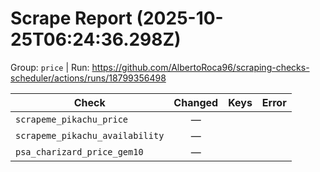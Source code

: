# Scrape Report (2025-10-25T06:24:36.298Z)

Group: `price`  |  Run: https://github.com/AlbertoRoca96/scraping-checks-scheduler/actions/runs/18799356498

| Check | Changed | Keys | Error |
|---|:---:|:--|:--|
| `scrapeme_pikachu_price` | — |  |  |
| `scrapeme_pikachu_availability` | — |  |  |
| `psa_charizard_price_gem10` | — |  |  |
